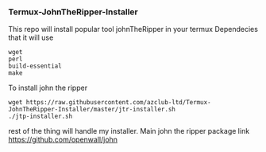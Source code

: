 ### Termux-JohnTheRipper-Installer
This repo will install popular tool johnTheRipper in your termux 
Dependecies that it will use

```
wget
perl
build-essential
make
```

To install john the ripper 

```
wget https://raw.githubusercontent.com/azclub-ltd/Termux-JohnTheRipper-Installer/master/jtr-installer.sh
./jtp-installer.sh
```

rest of the thing will handle my installer.
Main john the ripper package link https://github.com/openwall/john
